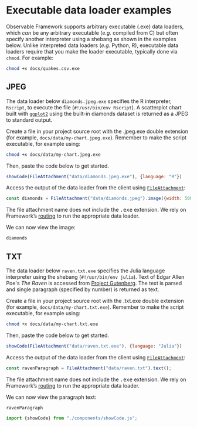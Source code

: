 # Executable data loader examples

Observable Framework supports arbitrary executable (.exe) data loaders, which _can_ be any arbitrary executable (_e.g._ compiled from C) but often specify another interpreter using a shebang as shown in the examples below. Unlike interpreted data loaders (_e.g._ Python, R), executable data loaders require that you make the loader executable, typically done via `chmod`. For example:

```sh
chmod +x docs/quakes.csv.exe
```

## JPEG

The data loader below `diamonds.jpeg.exe` specifies the R interpreter, `Rscript`, to execute the file (`#!/usr/bin/env Rscript`). A scatterplot chart built with [`ggplot2`](https://ggplot2.tidyverse.org/) using the built-in diamonds dataset is returned as a JPEG to standard output.

Create a file in your project source root with the .jpeg.exe double extension (for example, `docs/data/my-chart.jpeg.exe`). Remember to make the script executable, for example using:

```sh
chmod +x docs/data/my-chart.jpeg.exe
```

Then, paste the code below to get started.

```js
showCode(FileAttachment("data/diamonds.jpeg.exe"), {language: "R"})
```

Access the output of the data loader from the client using [`FileAttachment`](https://observablehq.com/framework/javascript/files):

```js echo
const diamonds = FileAttachment("data/diamonds.jpeg").image({width: 500});
```

<p class="tip">The file attachment name does not include the <tt>.exe</tt> extension. We rely on Framework’s <a href="https://observablehq.com/framework/routing">routing</a> to run the appropriate data loader.

We can now view the image:

```js echo
diamonds
```

## TXT

The data loader below `raven.txt.exe` specifies the Julia language interpreter using the shebang (`#!/usr/bin/env julia`). Text of Edgar Allen Poe's _The Raven_ is accessed from [Project Gutenberg](https://www.gutenberg.org/cache/epub/1065/pg1065.txt). The text is parsed and single paragraph (specified by number) is returned as text.

Create a file in your project source root with the .txt.exe double extension (for example, `docs/data/my-chart.txt.exe`). Remember to make the script executable, for example using:

```sh
chmod +x docs/data/my-chart.txt.exe
```

Then, paste the code below to get started.

```js
showCode(FileAttachment("data/raven.txt.exe"), {language: "Julia"})
```

Access the output of the data loader from the client using [`FileAttachment`](https://observablehq.com/framework/javascript/files):

```js echo
const ravenParagraph = FileAttachment("data/raven.txt").text();
```

<p class="tip">The file attachment name does not include the <tt>.exe</tt> extension. We rely on Framework’s <a href="https://observablehq.com/framework/routing">routing</a> to run the appropriate data loader.

We can now view the paragraph text:

```js echo
ravenParagraph
```

```js
import {showCode} from "./components/showCode.js";
```
